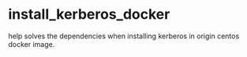 # install_kerberos_docker

help solves the dependencies when installing kerberos in origin centos docker image.